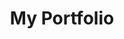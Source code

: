 ---
title: My Portfolio
description: My personal portfolio build with Nuxt3, TailwindCSS & GSAP.
preview: /images/projects/portfolio.webp
source: https://github.com/ivanmaxlogiudice/portfolio
---